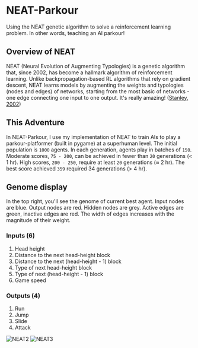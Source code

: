 # NEAT-Parkour
Using the NEAT genetic algorithm to solve a reinforcement learning problem. In other words, teaching an AI parkour!

## Overview of NEAT
NEAT (Neural Evolution of Augmenting Typologies) is a genetic algorithm that, since 2002, has become a hallmark algorithm of reinforcement learning. Unlike backpropagation-based RL algorithms that rely on gradient descent, NEAT learns models by augmenting the weights and typologies (nodes and edges) of networks, starting from the most basic of networks - one edge connecting one input to one output. It's really amazing! ([Stanley, 2002](http://nn.cs.utexas.edu/downloads/papers/stanley.ec02.pdf))

## This Adventure
In NEAT-Parkour, I use my implementation of NEAT to train AIs to play a parkour-platformer (built in pygame) at a superhuman level. The initial population is `1000` agents. In each generation, agents play in batches of `150`. Moderate scores, `75 - 200`, can be achieved in fewer than `20` generations (< 1 hr). High scores, `200 - 250`, require at least `20` generations (≈ 2 hr). The best score achieved `359` required 34 generations (> 4 hr).

## Genome display 
In the top right, you'll see the genome of current best agent. Input nodes are blue. Output nodes are red. Hidden nodes are grey. Active edges are green, inactive 
edges are red. The width of edges increases with the magnitude of their weight.

### Inputs (6)
1. Head height
2. Distance to the next head-height block
3. Distance to the next (head-height - 1) block
4. Type of next head-height block
5. Type of next (head-height - 1) block
6. Game speed

### Outputs (4)
1. Run
2. Jump
3. Slide
4. Attack

![NEAT2](https://user-images.githubusercontent.com/45083086/122322701-20e97180-cee3-11eb-95e4-bbfa3b44f246.png)
![NEAT3](https://user-images.githubusercontent.com/45083086/122326751-fea72200-cee9-11eb-9952-63fb2e188c36.png)

